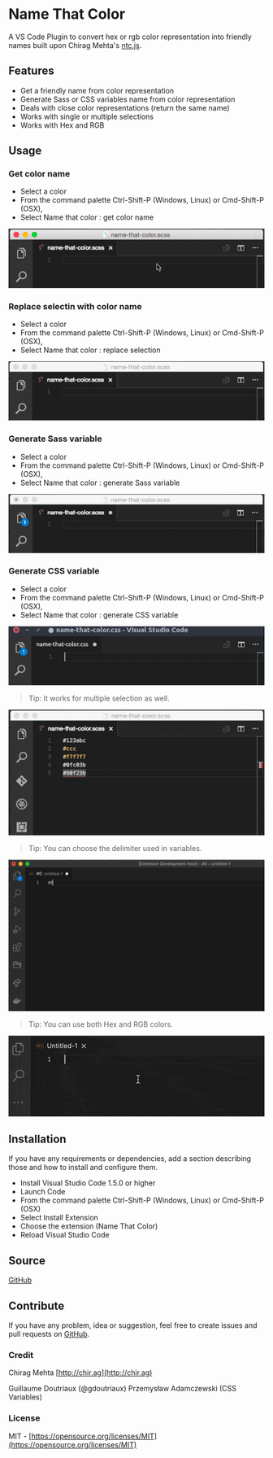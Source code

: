 # Name That Color

A VS Code Plugin to convert hex or rgb color representation into friendly names built upon Chirag Mehta's [ntc.js](http://chir.ag/projects/ntc/).

## Features

- Get a friendly name from color representation
- Generate Sass or CSS variables name from color representation
- Deals with close color representations (return the same name)
- Works with single or multiple selections
- Works with Hex and RGB

## Usage

### Get color name

- Select a color
- From the command palette Ctrl-Shift-P (Windows, Linux) or Cmd-Shift-P (OSX),
- Select Name that color : get color name

![feature get color name](https://github.com/guillaumedoutriaux/name-that-color/raw/master/images/feature-get.gif)

### Replace selectin with color name

- Select a color
- From the command palette Ctrl-Shift-P (Windows, Linux) or Cmd-Shift-P (OSX),
- Select Name that color : replace selection

![feature replace color code with friendly name](https://github.com/guillaumedoutriaux/name-that-color/raw/master/images/feature-replace.gif)

### Generate Sass variable

- Select a color
- From the command palette Ctrl-Shift-P (Windows, Linux) or Cmd-Shift-P (OSX),
- Select Name that color : generate Sass variable

![feature generate sass variable](https://github.com/guillaumedoutriaux/name-that-color/raw/master/images/feature-sassvar.gif)

### Generate CSS variable

- Select a color
- From the command palette Ctrl-Shift-P (Windows, Linux) or Cmd-Shift-P (OSX),
- Select Name that color : generate CSS variable

![feature generate css variable](https://github.com/guillaumedoutriaux/name-that-color/raw/master/images/feature-cssvar.gif)

> Tip: It works for multiple selection as well.

![feature multiple selection](https://github.com/guillaumedoutriaux/name-that-color/raw/master/images/feature-multiple.gif)

> Tip: You can choose the delimiter used in variables.

![choose variable delimiter](https://github.com/guillaumedoutriaux/name-that-color/raw/master/images/settings-delimiter.gif)

> Tip: You can use both Hex and RGB colors.

![hexadecimal and rgb colors are supported](https://github.com/guillaumedoutriaux/name-that-color/raw/master/images/feature-rgb.gif)

## Installation

If you have any requirements or dependencies, add a section describing those and how to install and configure them.

- Install Visual Studio Code 1.5.0 or higher
- Launch Code
- From the command palette Ctrl-Shift-P (Windows, Linux) or Cmd-Shift-P (OSX)
- Select Install Extension
- Choose the extension (Name That Color)
- Reload Visual Studio Code

## Source

[GitHub](https://github.com/guillaumedoutriaux/name-that-color)

## Contribute

If you have any problem, idea or suggestion, feel free to create issues and pull requests on [GitHub](https://github.com/guillaumedoutriaux/name-that-color).

### Credit

Chirag Mehta [http://chir.ag](http://chir.ag)

Guillaume Doutriaux (@gdoutriaux)
Przemysław Adamczewski (CSS Variables)

### License

MIT - [https://opensource.org/licenses/MIT](https://opensource.org/licenses/MIT)
